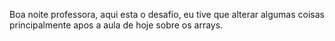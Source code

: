 Boa noite professora, aqui esta o desafio, eu tive que alterar algumas coisas principalmente apos a aula de hoje sobre os arrays.
